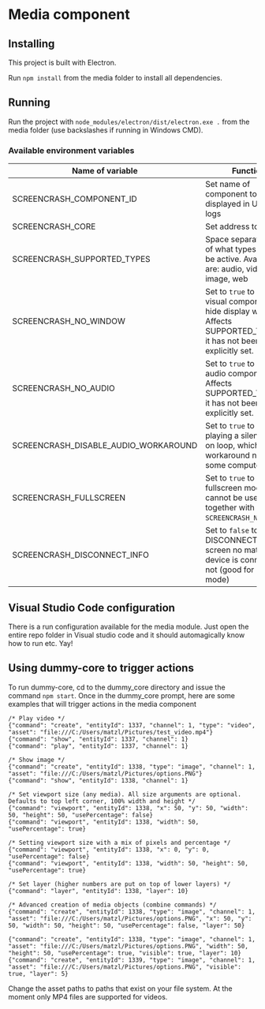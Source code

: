 # Media component

## Installing

This project is built with Electron.

Run `npm install` from the media folder to install all dependencies.

## Running

Run the project with `node_modules/electron/dist/electron.exe .` from the media folder (use backslashes if running in Windows CMD).

### Available environment variables

| Name of variable                     | Function                                                                                                                       | Default value             |
| ------------------------------------ | ------------------------------------------------------------------------------------------------------------------------------ | ------------------------- |
| SCREENCRASH_COMPONENT_ID             | Set name of component to be displayed in UI and logs                                                                           | Random string of 16 chars |
| SCREENCRASH_CORE                     | Set address to core                                                                                                            | localhost:8001            |
| SCREENCRASH_SUPPORTED_TYPES          | Space separated string of what types should be active. Available are: audio, video, image, web                                 | All available types       |
| SCREENCRASH_NO_WINDOW                | Set to `true` to disable visual components and hide display window. Affects SUPPORTED_TYPES if it has not been explicitly set. | false                     |
| SCREENCRASH_NO_AUDIO                 | Set to `true` to disable audio components. Affects SUPPORTED_TYPES if it has not been explicitly set.                          | false                     |
| SCREENCRASH_DISABLE_AUDIO_WORKAROUND | Set to `true` to disable playing a silent sound on loop, which is a workaround needed on some computers.                       | false                     |
| SCREENCRASH_FULLSCREEN               | Set to `true` to enable fullscreen mode. This cannot be used together with `SCREENCRASH_NO_WINDOW`.                            | false                     |
| SCREENCRASH_DISCONNECT_INFO          | Set to `false` to hide DISCONNECTED screen no matter if device is connected or not (good for live mode)                        | true                      |

## Visual Studio Code configuration

There is a run configuration available for the media module. Just open the entire repo folder in Visual studio code and
it should automagically know how to run etc. Yay!

## Using dummy-core to trigger actions

To run dummy-core, cd to the dummy_core directory and issue the command `npm start`.
Once in the dummy_core prompt, here are some examples that will trigger actions in the media component

```
/* Play video */
{"command": "create", "entityId": 1337, "channel": 1, "type": "video", "asset": "file:///C:/Users/matzl/Pictures/test_video.mp4"}
{"command": "show", "entityId": 1337, "channel": 1}
{"command": "play", "entityId": 1337, "channel": 1}

/* Show image */
{"command": "create", "entityId": 1338, "type": "image", "channel": 1, "asset": "file:///C:/Users/matzl/Pictures/options.PNG"}
{"command": "show", "entityId": 1338, "channel": 1}

/* Set viewport size (any media). All size arguments are optional. Defaults to top left corner, 100% width and height */
{"command": "viewport", "entityId": 1338, "x": 50, "y": 50, "width": 50, "height": 50, "usePercentage": false}
{"command": "viewport", "entityId": 1338, "width": 50, "usePercentage": true}

/* Setting viewport size with a mix of pixels and percentage */
{"command": "viewport", "entityId": 1338, "x": 0, "y": 0, "usePercentage": false}
{"command": "viewport", "entityId": 1338, "width": 50, "height": 50, "usePercentage": true}

/* Set layer (higher numbers are put on top of lower layers) */
{"command": "layer", "entityId": 1338, "layer": 10}

/* Advanced creation of media objects (combine commands) */
{"command": "create", "entityId": 1338, "type": "image", "channel": 1, "asset": "file:///C:/Users/matzl/Pictures/options.PNG", "x": 50, "y": 50, "width": 50, "height": 50, "usePercentage": false, "layer": 50}

{"command": "create", "entityId": 1338, "type": "image", "channel": 1, "asset": "file:///C:/Users/matzl/Pictures/options.PNG", "width": 50, "height": 50, "usePercentage": true, "visible": true, "layer": 10}
{"command": "create", "entityId": 1339, "type": "image", "channel": 1, "asset": "file:///C:/Users/matzl/Pictures/options.PNG", "visible": true, "layer": 5}
```

Change the asset paths to paths that exist on your file system. At the moment only MP4 files are supported for videos.
